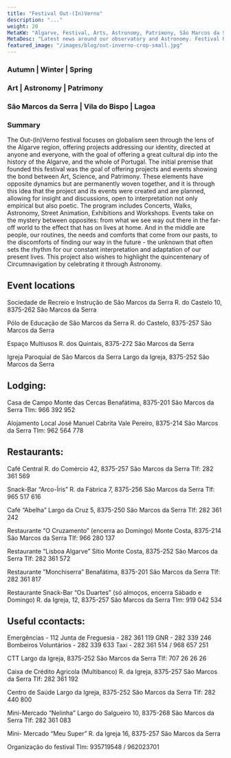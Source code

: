 ```yaml
---
title: "Festival Out-(In)Verno"
description: "..."
weight: 20
MetaKW: "Algarve, Festival, Arts, Astronomy, Patrimony, São Marcos da Serra, Vila do Bispo, Lagoa"
MetaDesc: "Latest news around our observatory and Astronomy. Festival Out-(In)Verno"
featured_image: "/images/blog/out-inverno-crop-small.jpg"
---
```


### Autumn | Winter | Spring
### Art | Astronomy | Patrimony
### São Marcos da Serra | Vila do Bispo | Lagoa
### Summary

The Out-(In)Verno festival focuses on globalism seen through the lens of the Algarve region, offering projects addressing our identity, directed at anyone and everyone, with the goal of offering a great cultural dip into the history of the Algarve, and the whole of Portugal. The initial premise that founded this festival was the goal of offering projects and events showing the bond between Art, Science, and Patrimony.
These elements have opposite dynamics but are permanently woven together, and it is through this idea that the project and its events were created and are planned, allowing for insight and discussions, open to interpretation not only empirical but also poetic. The program includes Concerts, Walks, Astronomy, Street Animation, Exhibitions and Workshops. Events take on the mystery between opposites: from what we see way out there in the far-off world to the effect that has on lives at home. And in the middle are people, our routines, the needs and comforts that come from our pasts, to the discomforts of finding our way in the future - the unknown that often sets the rhythm for our constant interpretation and adaptation of our present lives. This project also wishes to highlight the quincentenary of Circumnavigation by celebrating it through Astronomy.


## Event locations

Sociedade de Recreio e Instrução de São Marcos da Serra
R. do Castelo 10, 8375-262 São Marcos da Serra

Pólo de Educação de São Marcos da Serra
R. do Castelo, 8375-257 São Marcos da Serra

Espaço Multiusos
R. dos Quintais, 8375-272 São Marcos da Serra

Igreja Paroquial de São Marcos da Serra
Largo da Igreja, 8375-252 São Marcos da Serra

## Lodging:

Casa de Campo Monte das Cercas
Benafátima, 8375-201 São Marcos da Serra
Tlm: 966 392 952

Alojamento Local José Manuel Cabrita
Vale Pereiro, 8375-214 São Marcos da Serra
Tlm: 962 564 778

## Restaurants:

Café Central
R. do Comércio 42, 8375-257 São Marcos da Serra
Tlf: 282 361 569

Snack-Bar “Arco-Íris”
R. da Fábrica 7, 8375-256 São Marcos da Serra
Tlf: 965 517 616

Café “Abelha”
Largo da Cruz 5, 8375-250 São Marcos da Serra
Tlf: 282 361 242

Restaurante “O Cruzamento” (encerra ao Domingo)
Monte Costa, 8375-214 São Marcos da Serra
Tlf: 966 280 137

Restaurante “Lisboa Algarve”
Sítio Monte Costa, 8375-252 São Marcos da Serra
Tlf: 282 361 572

Restaurante ”Monchiserra”
Benafátima, 8375-201 São Marcos da Serra
Tlf: 282 361 817

Restaurante Snack-Bar “Os Duartes” (só almoços, encerra Sábado e Domingo)
R. da Igreja, 12, 8375-257 São Marcos da Serra
Tlm: 919 042 534


## Useful ccontacts:

Emergências - 112
Junta de Freguesia - 282 361 119
GNR - 282 339 246
Bombeiros Voluntários  - 282 339 633
Taxi - 282 361 514 / 968 657 251

CTT
Largo da Igreja, 8375-252 São Marcos da Serra
Tlf: 707 26 26 26

Caixa de Crédito Agricola (Multibanco)
R. da Igreja, 8375-257 São Marcos da Serra
Tlf: 282 361 192

Centro de Saúde
Largo da Igreja, 8375-252 São Marcos da Serra
Tlf: 282 440 800

Mini-Mercado “Nelinha”
Largo do Salgueiro 10, 8375-268 São Marcos da Serra
Tlf: 282 361 083

Mini- Mercado “Meu Super”
R. da Igreja 16, 8375-257 São Marcos da Serra

Organização do festival
Tlm: 935719548 / 962023701

